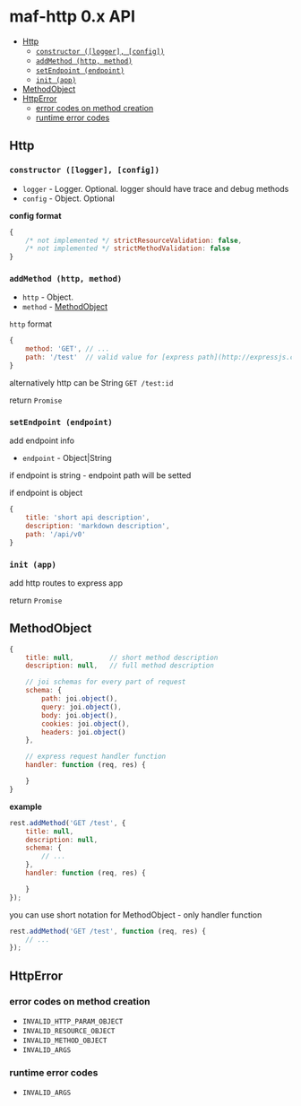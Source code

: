 # maf-http 0.x API

<!-- toc -->

- [Http](#http)
  - [`constructor ([logger], [config])`](#constructor-logger-config)
  - [`addMethod (http, method)`](#addmethod-http-method)
  - [`setEndpoint (endpoint)`](#setendpoint-endpoint)
  - [`init (app)`](#init-app)
- [MethodObject](#methodobject)
- [HttpError](#httperror)
  - [error codes on method creation](#error-codes-on-method-creation)
  - [runtime error codes](#runtime-error-codes)

<!-- tocstop -->

## Http



### `constructor ([logger], [config])`

- `logger` - Logger. Optional. logger should have trace and debug methods
- `config` - Object. Optional

**config format**

```js
{
    /* not implemented */ strictResourceValidation: false,
    /* not implemented */ strictMethodValidation: false
}
```




### `addMethod (http, method)`

- `http`   - Object.
- `method` - [MethodObject](#methodobject)

`http` format

```js
{
    method: 'GET', // ...
    path: '/test'  // valid value for [express path](http://expressjs.com/ru/4x/api.html#path-examples)
}
```

alternatively http can be String `GET /test:id`

return `Promise`



### `setEndpoint (endpoint)`

add endpoint info

- `endpoint` - Object|String

if endpoint is string - endpoint path will be setted

if endpoint is object

```js
{
    title: 'short api description',
    description: 'markdown description',
    path: '/api/v0'
}
```




### `init (app)`

add http routes to express app

return `Promise`


## MethodObject


```js
{
    title: null,         // short method description
    description: null,   // full method description

    // joi schemas for every part of request
    schema: {
        path: joi.object(),
        query: joi.object(),
        body: joi.object(),
        cookies: joi.object(),
        headers: joi.object()
    },

    // express request handler function
    handler: function (req, res) {

    }
}
```

**example**

```js
rest.addMethod('GET /test', {
    title: null,
    description: null,
    schema: {
        // ...
    },
    handler: function (req, res) {

    }
});
```

you can use short notation for MethodObject - only handler function

```js
rest.addMethod('GET /test', function (req, res) {
    // ...
});
```


## HttpError


### error codes on method creation

- `INVALID_HTTP_PARAM_OBJECT`
- `INVALID_RESOURCE_OBJECT`
- `INVALID_METHOD_OBJECT`
- `INVALID_ARGS`


### runtime error codes

- `INVALID_ARGS`
